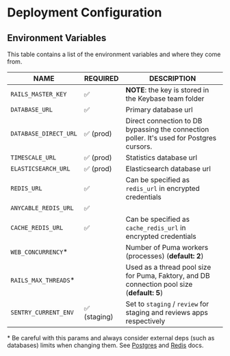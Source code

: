 # Deployment Configuration

## Environment Variables

This table contains a list of the environment variables and where they come from.

NAME                       | REQUIRED     | DESCRIPTION
---------------------------|--------------|---------------
`RAILS_MASTER_KEY`         | ✅           | **NOTE**: the key is stored in the Keybase team folder
`DATABASE_URL`             | ✅           | Primary database url
`DATABASE_DIRECT_URL`      | ✅ (prod)    | Direct connection to DB bypassing the connection poller. It's used for Postgres cursors.
`TIMESCALE_URL`      | ✅ (prod)    | Statistics database url
`ELASTICSEARCH_URL`      | ✅ (prod)    | Elasticsearch database url
`REDIS_URL`                | ✅           | Can be specified as `redis_url` in encrypted credentials
`ANYCABLE_REDIS_URL`       | ✅           |
`CACHE_REDIS_URL`          | ✅           | Can be specified as `cache_redis_url` in encrypted credentials
`WEB_CONCURRENCY`\*        |              | Number of Puma workers (processes) (**default: 2**)
`RAILS_MAX_THREADS`\*      |              | Used as a thread pool size for Puma, Faktory, and DB connection pool size (**default: 5**)
`SENTRY_CURRENT_ENV`       | ✅ (staging)  | Set to `staging` / `review` for staging and reviews apps respectively

\* Be careful with this params and always consider external deps (such as databases) limits when changing them. See [Postgres](../infrastructure/postgres.md) and [Redis](../infrastructure/redis.md) docs.
